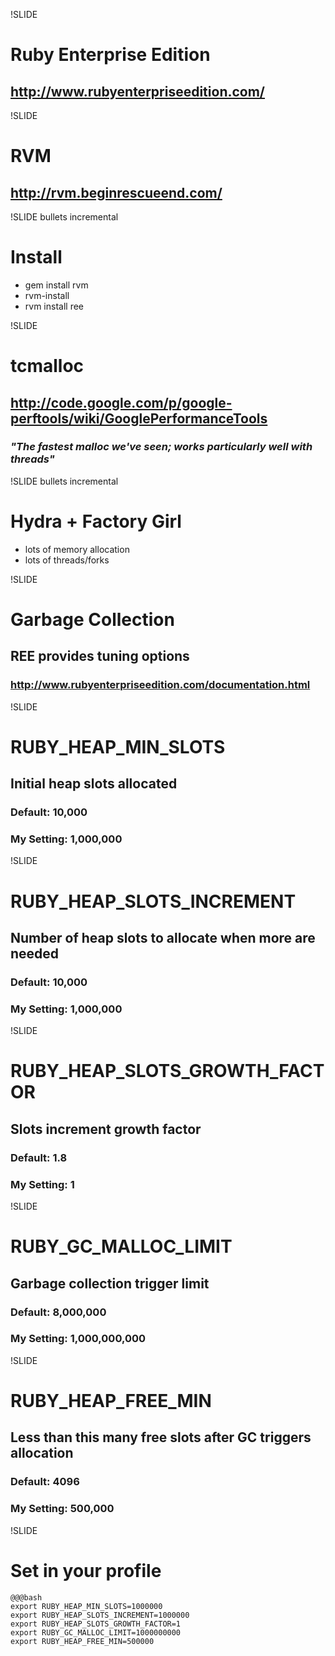 !SLIDE
# Ruby Enterprise Edition
## http://www.rubyenterpriseedition.com/

!SLIDE
# RVM
## http://rvm.beginrescueend.com/

!SLIDE bullets incremental
# Install
* gem install rvm
* rvm-install
* rvm install ree

!SLIDE
# tcmalloc
## http://code.google.com/p/google-perftools/wiki/GooglePerformanceTools
### *"The fastest malloc we've seen; works particularly well with threads"*

!SLIDE bullets incremental
# Hydra + Factory Girl
* lots of memory allocation
* lots of threads/forks

!SLIDE
# Garbage Collection
## REE provides tuning options
### http://www.rubyenterpriseedition.com/documentation.html

!SLIDE
# RUBY_HEAP_MIN_SLOTS
## Initial heap slots allocated
### Default: 10,000
### My Setting: 1,000,000

!SLIDE
# RUBY_HEAP_SLOTS_INCREMENT
## Number of heap slots to allocate when more are needed
### Default: 10,000
### My Setting: 1,000,000

!SLIDE
# RUBY_HEAP_SLOTS_GROWTH_FACTOR
## Slots increment growth factor
### Default: 1.8
### My Setting: 1

!SLIDE
# RUBY_GC_MALLOC_LIMIT
## Garbage collection trigger limit
### Default: 8,000,000
### My Setting: 1,000,000,000

!SLIDE
# RUBY_HEAP_FREE_MIN
## Less than this many free slots after GC triggers allocation
### Default: 4096
### My Setting: 500,000

!SLIDE
# Set in your profile
    @@@bash
    export RUBY_HEAP_MIN_SLOTS=1000000
    export RUBY_HEAP_SLOTS_INCREMENT=1000000
    export RUBY_HEAP_SLOTS_GROWTH_FACTOR=1
    export RUBY_GC_MALLOC_LIMIT=1000000000
    export RUBY_HEAP_FREE_MIN=500000
